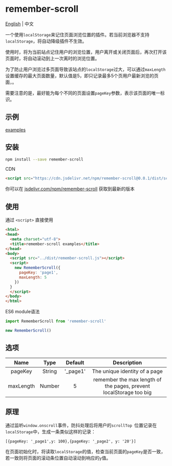 # remember-scroll
[English](https://github.com/fengxianqi/remember-scroll) | 中文


一个使用`localStorage`来记住页面浏览位置的插件。若当前浏览器不支持`localStorage`，将自动降级插件不生效。

使用时，将为当前站点记住用户的浏览位置，用户离开或关闭页面后，再次打开该页面时，将自动滚动到上一次离时的浏览位置。

为了防止用户浏览过多页面导致该站点的`localStorage`过大，可以通过```maxLength```设置缓存的最大页面数量，默认值是5，即只记录最多5个页用户最新浏览的页面，。

需要注意的是，最好能为每个不同的页面设置```pageKey```参数，表示该页面的唯一标识。

## 示例
[examples](https://fengxianqi.github.io/remember-scroll/examples/)

## 安装
```bash
npm install --save remember-scroll
```
CDN
```html
<script src="https://cdn.jsdelivr.net/npm/remember-scroll@0.0.1/dist/scroll-remember.min.js"></script>
```
你可以在 [jsdelivr.com/npm/remember-scroll](https://www.jsdelivr.com/package/npm/remember-scroll) 获取到最新的版本
## 使用
通过 `<script>` 直接使用
```html
<html>
<head>
  <meta charset="utf-8">
  <title>remember-scroll examples</title>
</head>
<body>
  <script src="../dist/remember-scroll.js"></script>
  <script>
    new RememberScroll({
      pageKey: 'page1',
      maxLength: 5
    })
  }
  </script>
</body>
</html>
```
ES6 module语法
```javascript
import RememberScroll from 'remember-scroll'

new RememberScroll()
```

## 选项
| Name | Type | Default | Description |
| :--: | :--: | :--: | :--: |
| pageKey | String | '_page1' | The unique identity of a page |
| maxLength | Number | 5 | remember the max length of the pages, prevent localStorage too big |

## 原理
通过监听```window.onscroll```事件，防抖处理后将用户的```scrollTop ```位置记录在`localStorage`中，生成一条类似这样的记录：
```
[{pageKey: '_page1',y: 100},{pageKey: '_page2', y: '20'}]
```
在页面初始化时，将读取`localStorage`的值，检查当前页面的`pageKey`是否一致，若一致则将页面的滚动条位置自动滚动到响应的`y`值。

